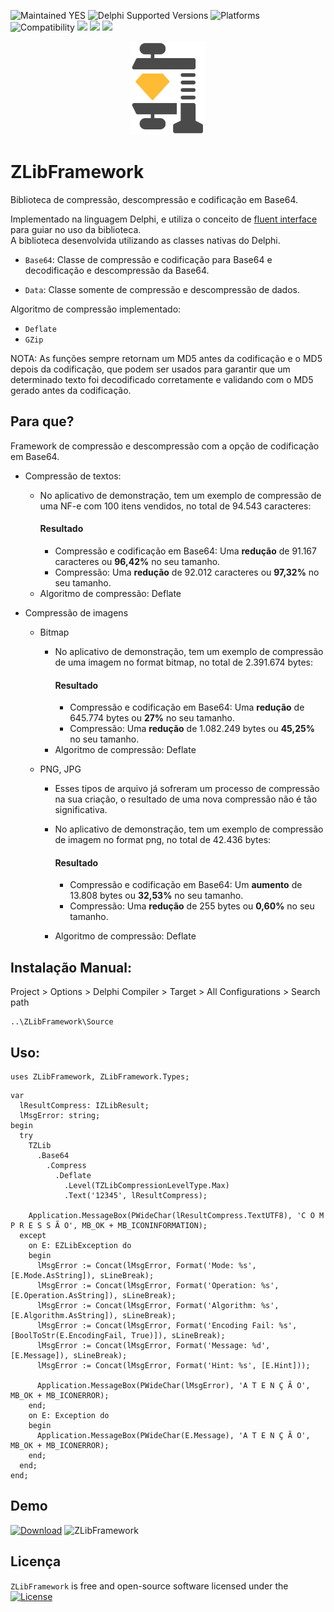 ![Maintained YES](https://img.shields.io/badge/Maintained%3F-yes-green.svg)
![Delphi Supported Versions](https://img.shields.io/badge/Delphi%20Supported%20Versions-Tokyo%2010.2.3%20and%20ever-blue.svg)
![Platforms](https://img.shields.io/badge/Platforms-Win32%20and%20Win64-red.svg)
![Compatibility](https://img.shields.io/badge/Compatibility-VCL,%20Firemonkey,%20DataSnap%20-brightgreen.svg)
![](https://img.shields.io/github/stars/antoniojmsjr/ZLibFramework.svg) ![](https://img.shields.io/github/forks/antoniojmsjr/ZLibFramework.svg) ![](https://img.shields.io/github/issues/antoniojmsjr/ZLibFramework.svg)
<p align="center">
  <a href="https://github.com/antoniojmsjr/ZLibFramework/blob/master/Image/Logo.png">
    <img alt="ZLibFramework" height="150" src="https://github.com/antoniojmsjr/ZLibFramework/blob/master/Image/Logo.png">
  </a>
</p>

# ZLibFramework

Biblioteca de compressão, descompressão e codificação em Base64.

Implementado na linguagem Delphi, e utiliza o conceito de [fluent interface](https://en.wikipedia.org/wiki/Fluent_interface) para guiar no uso da biblioteca.</br>
A biblioteca desenvolvida utilizando as classes nativas do Delphi.

* `Base64`: Classe de compressão e codificação para Base64 e decodificação e descompressão da Base64.

* `Data`: Classe somente de compressão e descompressão de dados.

Algoritmo de compressão implementado:

* `Deflate`
* `GZip`

NOTA: As funções sempre retornam um MD5 antes da codificação e o MD5 depois da codificação, que podem ser usados para garantir que um determinado texto foi decodificado corretamente e validando com o MD5 gerado antes da codificação.

## Para que?

Framework de compressão e descompressão com a opção de codificação em Base64.

* Compressão de textos:

	* No aplicativo de demonstração, tem um exemplo de compressão de uma NF-e com 100 itens vendidos, no total de 94.543 caracteres:
		#### Resultado
		* Compressão e codificação em Base64: Uma **redução** de 91.167 caracteres ou **96,42%** no seu tamanho.
		* Compressão: Uma **redução** de 92.012 caracteres ou **97,32%** no seu tamanho.
	* Algoritmo de compressão: Deflate

* Compressão de imagens

	* Bitmap
		* No aplicativo de demonstração, tem um exemplo de compressão de uma imagem no format bitmap, no total de 2.391.674 bytes:
			#### Resultado
			* Compressão e codificação em Base64: Uma **redução** de 645.774 bytes ou **27%** no seu tamanho.
			* Compressão: Uma **redução** de 1.082.249 bytes ou **45,25%** no seu tamanho.
		* Algoritmo de compressão: Deflate

	* PNG, JPG
		* Esses tipos de arquivo já sofreram um processo de compressão na sua criação, o resultado de uma nova compressão não é tão significativa.

		* No aplicativo de demonstração, tem um exemplo de compressão de imagem no format png, no total de 42.436 bytes:
			#### Resultado
			* Compressão e codificação em Base64: Um **aumento** de 13.808 bytes ou **32,53%** no seu tamanho.
			* Compressão: Uma **redução** de 255 bytes ou **0,60%** no seu tamanho.
		* Algoritmo de compressão: Deflate

## Instalação Manual:

Project > Options > Delphi Compiler > Target > All Configurations > Search path

```
..\ZLibFramework\Source
```

## Uso:

```delphi
uses ZLibFramework, ZLibFramework.Types;
```

```delphi
var
  lResultCompress: IZLibResult;
  lMsgError: string;
begin
  try
    TZLib
      .Base64
        .Compress
          .Deflate
            .Level(TZLibCompressionLevelType.Max)
            .Text('12345', lResultCompress);

    Application.MessageBox(PWideChar(lResultCompress.TextUTF8), 'C O M P R E S S Ã O', MB_OK + MB_ICONINFORMATION);
  except
    on E: EZLibException do
    begin
      lMsgError := Concat(lMsgError, Format('Mode: %s', [E.Mode.AsString]), sLineBreak);
      lMsgError := Concat(lMsgError, Format('Operation: %s', [E.Operation.AsString]), sLineBreak);
      lMsgError := Concat(lMsgError, Format('Algorithm: %s', [E.Algorithm.AsString]), sLineBreak);
      lMsgError := Concat(lMsgError, Format('Encoding Fail: %s', [BoolToStr(E.EncodingFail, True)]), sLineBreak);
      lMsgError := Concat(lMsgError, Format('Message: %d', [E.Message]), sLineBreak);
      lMsgError := Concat(lMsgError, Format('Hint: %s', [E.Hint]));

      Application.MessageBox(PWideChar(lMsgError), 'A T E N Ç Ã O', MB_OK + MB_ICONERROR);
    end;
    on E: Exception do
    begin
      Application.MessageBox(PWideChar(E.Message), 'A T E N Ç Ã O', MB_OK + MB_ICONERROR);
    end;
  end;
end;
```

## Demo
[![Download](https://img.shields.io/badge/Download-Demo.zip-orange.svg)](https://github.com/antoniojmsjr/ZLibFramework/files/4998500/Demo.zip)
![ZLibFramework](https://user-images.githubusercontent.com/20980984/88880108-4b1a3e00-d202-11ea-9d45-26a7f7ed19b5.png)

## Licença
`ZLibFramework` is free and open-source software licensed under the [![License](https://img.shields.io/badge/license-Apache%202-blue.svg)](https://github.com/antoniojmsjr/ZLibFramework/blob/master/LICENSE)
